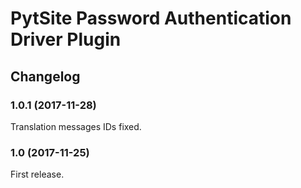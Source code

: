 # PytSite Password Authentication Driver Plugin


## Changelog


### 1.0.1 (2017-11-28)

Translation messages IDs fixed.


### 1.0 (2017-11-25)

First release.
